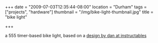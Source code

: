 +++
date = "2009-07-03T12:35:44-08:00"
location = "Durham"
tags = ["projects", "hardware"]
thumbnail = "/img/bike-light-thumbnail.jpg"
title = "bike light"

+++

a 555 timer-based bike light,
based on a [design by dan at instructables](http://www.instructables.com/id/Ultimate-Bike-Light---FrontRear-Combo---100-Lumen/)
